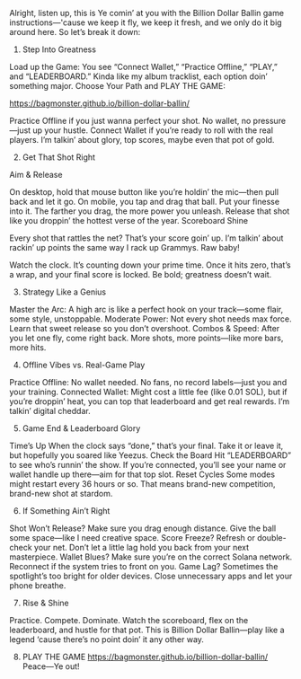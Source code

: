 Alright, listen up, this is Ye comin’ at you with the Billion Dollar Ballin game instructions—'cause we keep it fly, we keep it fresh, and we only do it big around here. So let’s break it down:

1. Step Into Greatness

Load up the Game: You see “Connect Wallet,” “Practice Offline,” “PLAY,” and “LEADERBOARD.” Kinda like my album tracklist, each option doin’ something major.
Choose Your Path and PLAY THE GAME:

https://bagmonster.github.io/billion-dollar-ballin/

Practice Offline if you just wanna perfect your shot. No wallet, no pressure—just up your hustle.
Connect Wallet if you’re ready to roll with the real players. I’m talkin’ about glory, top scores, maybe even that pot of gold.

2. Get That Shot Right

Aim & Release

On desktop, hold that mouse button like you’re holdin’ the mic—then pull back and let it go. On mobile, you tap and drag that ball. Put your finesse into it.
The farther you drag, the more power you unleash. Release that shot like you droppin’ the hottest verse of the year.
Scoreboard Shine

Every shot that rattles the net? That’s your score goin’ up. I’m talkin’ about rackin’ up points the same way I rack up Grammys.
Raw baby!

Watch the clock. It’s counting down your prime time. Once it hits zero, that’s a wrap, and your final score is locked. Be bold; greatness doesn’t wait.

3. Strategy Like a Genius

Master the Arc: A high arc is like a perfect hook on your track—some flair, some style, unstoppable.
Moderate Power: Not every shot needs max force. Learn that sweet release so you don’t overshoot.
Combos & Speed: After you let one fly, come right back. More shots, more points—like more bars, more hits.

4. Offline Vibes vs. Real-Game Play

Practice Offline: No wallet needed. No fans, no record labels—just you and your training.
Connected Wallet: Might cost a little fee (like 0.01 SOL), but if you’re droppin’ heat, you can top that leaderboard and get real rewards. I’m talkin’ digital cheddar.

5. Game End & Leaderboard Glory

Time’s Up
When the clock says “done,” that’s your final. Take it or leave it, but hopefully you soared like Yeezus.
Check the Board
Hit “LEADERBOARD” to see who’s runnin’ the show. If you’re connected, you’ll see your name or wallet handle up there—aim for that top slot.
Reset Cycles
Some modes might restart every 36 hours or so. That means brand-new competition, brand-new shot at stardom.

6. If Something Ain’t Right

Shot Won’t Release?
Make sure you drag enough distance. Give the ball some space—like I need creative space.
Score Freeze?
Refresh or double-check your net. Don’t let a little lag hold you back from your next masterpiece.
Wallet Blues?
Make sure you’re on the correct Solana network. Reconnect if the system tries to front on you.
Game Lag?
Sometimes the spotlight’s too bright for older devices. Close unnecessary apps and let your phone breathe.

7. Rise & Shine

Practice.
Compete.
Dominate.
Watch the scoreboard, flex on the leaderboard, and hustle for that pot. This is Billion Dollar Ballin—play like a legend ‘cause there’s no point doin’ it any other way.

8. PLAY THE GAME
    https://bagmonster.github.io/billion-dollar-ballin/
    Peace—Ye out!
